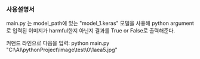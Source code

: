 ### 사용설명서
main.py 는 model_path에 있는 "model_1.keras" 모델을 사용해 python argument로 입력된 이미지가 harmful한지 아닌지 결과를 True or False로 출력해준다. 

커맨드 라인으로 다음을 입력:
python main.py "C:\\AI\\pythonProject\\image\\test\\0\\1aea5.jpg"